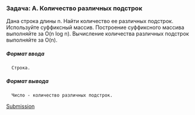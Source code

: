 ### Задача: A. Количество различных подстрок
Дана строка длины n. Найти количество ее различных подстрок. Используйте суффиксный массив.
Построение суффиксного массива выполняйте за O(n log n). Вычисление количества различных подстрок выполняйте за O(n).

##### Формат ввода
      
      Строка.
      
##### Формат вывода
      
      Число - количество различных подстрок.
      
[Submission](https://contest.yandex.ru/contest/14570/run-report/23439141/)

